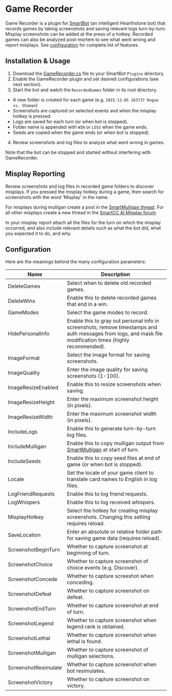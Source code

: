# Game Recorder

Game Recorder is a plugin for [SmartBot](http://sb-forum.com/) (an intelligent Hearthstone bot) that records games by taking screenshots and saving relevant logs turn-by-turn. Misplay screenshots can be added at the press of a hotkey. Recorded games can also be analyzed post-mortem to see what went wrong and report misplays. See [configuration](#configuration) for complete list of features.

## Installation & Usage

1. Download the [GameRecorder.cs](https://github.com/levinson/GameRecorder/raw/master/GameRecorder.cs) file to your SmartBot ```Plugins``` directory.
2. Enable the GameRecorder plugin and set desired configurations (see next section).
3. Start the bot and watch the ```RecordedGames``` folder in its root directory.
  * A new folder is created for each game (e.g. ```2015-12-05 163737 Rogue vs. Shaman```)
  * Screenshots are captured on selected events and when the misplay hotkey is pressed.
  * Logs are saved for each turn (or when bot is stopped).
  * Folder name is appended with ```WIN``` or ```LOSS``` when the game ends.
  * Seeds are copied when the game ends (or when bot is stopped).
4. Review screenshots and log files to analyze what went wrong in games.

Note that the bot can be stopped and started without interfering with GameRecorder.

## Misplay Reporting

Review screenshots and log files in recorded game folders to discover misplays. If you pressed the misplay hotkey during a game, then search for screenshots with the word 'Misplay' in the name.

For misplays during mulligan create a post in the [SmartMulligan thread](http://sb-forum.com/index.php?/topic/6320-requestsreports-smartmulligan/). For all other misplays create a new thread in the [SmartCC AI Misplay forum](http://sb-forum.com/index.php?/forum/31-smartcc-ai-misplay/).

In your misplay report attach all the files for the turn on which the misplay occurred, and also include relevant details such as what the bot did, what you expected it to do, and why.

## Configuration

Here are the meanings behind the many configuration parameters:

Name|Description
---|---
DeleteGames|Select when to delete old recorded games.
DeleteWins|Enable this to delete recorded games that end in a win.
GameModes|Select the game modes to record.
HidePersonalInfo|Enable this to gray out personal info in screenshots, remove timestamps and auth messages from logs, and mask file modification times (highly recommended).
ImageFormat|Select the image format for saving screenshots.
ImageQuality|Enter the image quality for saving screenshots (1-100).
ImageResizeEnabled|Enable this to resize screenshots when saving.
ImageResizeHeight|Enter the maximum screenshot height (in pixels).
ImageResizeWidth|Enter the maximum screenshot width (in pixels).
IncludeLogs|Enable this to generate turn-by-turn log files.
IncludeMulligan|Enable this to copy mulligan output from [SmartMulligan](http://sb-forum.com/index.php?/topic/5930-download-smartmulligan/) at start of turn.
IncludeSeeds|Enable this to copy seed files at end of game (or when bot is stopped).
Locale|Set the locale of your game client to translate card names to English in log files.
LogFriendRequests|Enable this to log friend requests.
LogWhispers|Enable this to log received whispers.
MisplayHotkey|Select the hotkey for creating misplay screenshots. Changing this setting requires reload.
SaveLocation|Enter an absolute or relative folder path for saving game data (requires reload).
ScreenshotBeginTurn|Whether to capture screenshot at beginning of turn.
ScreenshotChoice|Whether to capture screenshot of choice events (e.g. Discover).
ScreenshotConcede|Whether to capture screeshot when conceding.
ScreenshotDefeat|Whether to capture screenshot on defeat.
ScreenshotEndTurn|Whether to capture screenshot at end of turn.
ScreenshotLegend|Whether to capture screenshot when legend rank is obtained.
ScreenshotLethal|Whether to capture screenshot when lethal is found.
ScreenshotMulligan|Whether to capture screenshot of mulligan selections.
ScreenshotResimulate|Whether to capture screenshot when bot resimulates.
ScreenshotVictory|Whether to capture screenshot on victory.
